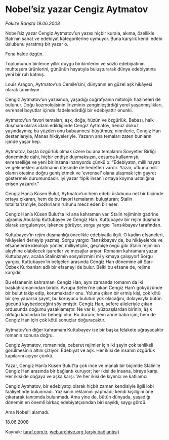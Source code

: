 # Nobel’siz yazar Cengiz Aytmatov

*Pakize Barışta 19.06.2008*

<div class="yazi">Nobel’siz yazar Cengiz Aytmatov’un yazısı hiçbir kurala, akıma, özellikle Batı’nın sanat ve edebiyat kategorilerine uymuyor. Buna karşılık kendi edebi üslubunu yaratmış bir yazar o. 

Fena halde özgün.

Toplumunun binlerce yıllık duygu birikimlerini ve sözlü edebiyatının muhteşem ürünlerini, gününün hayatıyla buluşturarak dünya edebiyatına yeni bir ruh katmış.

Louis Aragon, Aytmatov’un Cemile’sini, dünyanın en güzel aşk hikâyesi olarak tanımlıyor.

Cengiz Aytmatov’un yazısında, yaşadığı coğrafyanın mitolojik hazineleri de bulunur. Doğu kozmolojisinin lirizminin zenginleştirdiği yerel yaşanmışlıkları, evrensel boyutlar içinde ifadelendirdiği bir edebiyattır onunki.

Aytmatov’un favori temaları; aşk, doğa, hüzün ve özgürlük. Babası, halk düşmanı olarak idam edildiğinde Cengiz Aytmatov, henüz dokuz yaşındaymış; bu yüzden onu babaannesi büyütmüş; ninnilerle, Cengiz Han destanlarıyla, Manas hikâyeleriyle. Yazarın ana temaları zaten bunların içinde yaşar hep.

Aytmatov, başta özgürlük olmak üzere bu ana temalarını Sovyetler Birliği döneminde dahi, hiçbir endişe duymaksızın, cesurca kullanmıştı; evrenselliğe ve yeni bir insana inanıyordu çünkü o: “Edebiyatın, milli hayatı ve gelenekleri anlatmanın ötesinde de hedefleri vardır. Yazar, ufkunu milli olanın ötesine doğru genişletmek ve ‘evrensel’ olana ulaşmak için gayret göstermek durumundadır. İyi yazar ‘tipik insan’ı ortaya koyma ustalığına erişen yazardır.”

Cengiz Han’a Küsen Bulut, Aytmatov’un hem edebi üslubunu net bir biçimde ortaya çıkaran, hem de bu favori temalarını buluşturan; Stalin totalitarizmiyle, bozkırların ruhunu mecz eden bir eser.

Cengiz Han’a Küsen Bulut’ta iki ana kahraman var. Stalin rejiminin gadrine uğramış Abutalip Kuttubayev ve Cengiz Han. Kuttubayev bir rejim düşmanı olarak sorgulanıyor, işkence görüyor, sorgu yargıcı Tansıkbayev tarafından. 

Kuttubayev’in rejim düşmanlığı öncelikle edebiyatla ilgili. O kadim efsaneleri, hikâyeleri derleyip yazmış. Sorgu yargıcı Tansıkbayev de, bu hikâyelerde ve efsanelerde ideolojik yönler, milliyetçilik, geçmişe övgü gibi Stalin rejiminin aleyhine olabilecek işaretler ve mesajlar arıyor. Romanın kahramanı yazar Kuttubayev, acaba Stalinizmin sosyalizmini mi yıkmaya çalışıyor! Sorgu yargıcı, Kuttubayev’in belgeleri arasında Cengiz Han dönemine ait Sarı-Özbek Kurbanları adlı bir efsaneyi de bulur. Belki bu efsane de, rejime karşıdır.

Bu efsanenin kahramanı Cengiz Han, aynı zamanda romanın da iki başkahramanından biridir. Avrupa Seferi’ne çıkan Cengiz Han’ı gökyüzünde bir bulut takip edip, korumaktadır onu. Yoluna çıkan bir ermiş kişi, çok kötü bir şey yaparsa şayet, bu koruyucu bulutun yok olacağını, dolayısıyla bütün gücünü kaybedeceğini söylemiştir. Cengiz Han, sefere aileleriyle çıkan ordusunda doğumu yasaklamıştır. Ne var ki, yüzbaşılardan birinin, âşık olduğu kadından bir bebeği olur. Bu durum, hem anne baba için, hem de Cengiz Han için çok kötü sonuçlar doğuracaktır.

Aytmatov’un diğer kahramanı Kuttubayev ise bir başka felakete uğrayacaktır romanın sonuna doğru.

Cengiz Aytmatov, romanında, ceberut rejimler için iki şeyin çok tehlikeli görülmesinin altını çiziyor: Edebiyat ve aşk. Her ikisi de insanın özgürlük kapılarını açıyor çünkü. 

Yazar, Cengiz Han’a Küsen Bulut’ta çok ince ve manalı bir biçimde Stalin’le Cengiz Han arasında bir bağlantı kuruyor; her ikisi de insana, bireye karşı. Her ikisi de doğaya ve aşka karşı. Ve her ikisi de kıyımcı ve katliamcı. 

Cengiz Aytmatov, bir edebiyatçı olarak hiçbir zaman kendisiyle ilgili lobi faaliyetinde bulunmadı. Yazısının reklamını yapmadı; kendi kişiliğini öne çıkararak tanıtımda bulunmadı. Ama yine de, bütün dünyada, yaşadığı dönemin en önemli birkaç edebiyatçısından biri sayıldı, saygı gördü.

Ama Nobel’i alamadı.

18.06.2008</div>

Kaynak: [taraf.com.tr](http://www.taraf.com.tr:80/pakize-barista/makale-nobelsiz-yazar-cengiz-aytmatov.htm), [web.archive.org (arşiv bağlantısı)](http://web.archive.org/web/20101030094940/http://www.taraf.com.tr:80/pakize-barista/makale-nobelsiz-yazar-cengiz-aytmatov.htm)

